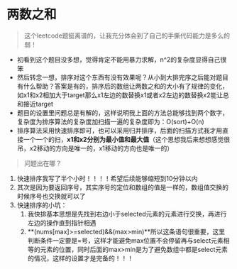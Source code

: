 # 两数之和

> 这个leetcode题挺离谱的，让我充分体会到了自己的手撕代码能力是多么的弱！

* 初看到这个题目没多想，觉得肯定不能用暴力求解，n^2的复杂度显得自己很笨
* 然后转念一想，排序对这个东西有没有效果呢？从小到大排完序之后能对题目有什么帮助？答案是有的，排序后的数组让两数之和的大小有了规律的变化，如x1和x2相加大于target那么x1左边的数替换x1或者x2左边的数替换x2能让总和接近target
* 题目的设置里问题总是有解的，这样说明我上面的方法总能够找到两个数字，复杂度为排序算法的复杂度加扫描一遍的复杂度即为：O(sort)+O(n)
* 排序算法采用快速排序即可，也可以采用归并排序，后面的扫描方式我才用直接一个一个的扫，**x1和x2分别为最小值和最大值**（这个思想我后来想想感觉很吊，x2移动的方向是唯一的，x1移动的方向也是唯一的）

> 问题出在哪？

1. 快速排序我写了半个小时！！！！希望后续能够缩短到10分钟以内
2. 其次是因为要返回序号，其实序号的定位和数组的值是一样的，数组值交换的时候序号也交换就可以了
3. 快速排序的小坑：
   1. 我快排基本思想是先找到右边小于selected元素的元素进行交换，再进行左边的操作直到指针相遇
   2. **(nums[max]>=selected)&&(max>min)**所以这条语句很重要，这里判断条件一定要是=号，这样才能避免max位置不会停留再与select元素相等的元素的位置，同时后面的max>min是为了避免数组中都是select元素的情况，这样的设置才是完备的！！！